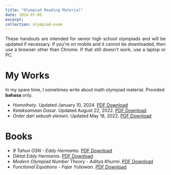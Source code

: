 ```yaml
---
title: "Olympiad Reading Material"
date: 2024-07-05
excerpt: 
collection: olympiad-exam
---
```


<p align="justify"> These handouts are intended for senior high school olympiads and will be updated if necessary.  If you're on mobile and it cannot be downloaded, then use a browser other than Chrome. If that still doesn't work, use a laptop or PC.</p>

My Works
========
In my spare time, I sometimes write about math olympiad material. Provided <b>bahasa</b> only.
  * <i>Homothety</i>. Updated January 10, 2024. <a href='http://wildan-wicaksono.github.io/files/Homothety.pdf' target="_blank">PDF Download</a>
  * <i>Ketaksamaan Dasar</i>. Updated August 22, 2022. <a href='http://wildan-wicaksono.github.io/files/Ketaksamaan Dasar.pdf' target="_blank">PDF Download</a>
  * <i>Order dari sebuah elemen</i>. Updated May 18, 2022. <a href='http://wildan-wicaksono.github.io/files/Order dari sebuah Elemen.pdf' target="_blank">PDF Download</a>

Books
========
  * <i>9 Tahun OSN - Eddy Hermanto</i>. <a href='http://wildan-wicaksono.github.io/files/Olympiad/9tahunOSN_Eddy.pdf' target="_blank">PDF Download</a>
  * <i>Diktat Eddy Hermanto</i>. <a href='http://wildan-wicaksono.github.io/files/Olympiad/Diktat_Eddy.pdf' target="_blank">PDF Download</a>
  * <i>Modern Olympiad Number Theory - Aditya Khurmi</i>. <a href='http://wildan-wicaksono.github.io/files/Olympiad/MONT_AdityaKhurmi.pdf' target="_blank">PDF Download</a>
  * <i>Functional Equations - Fajar Yuliawan</i>. <a href='http://wildan-wicaksono.github.io/files/Olympiad/FE.pdf' target="_blank">PDF Download</a>
